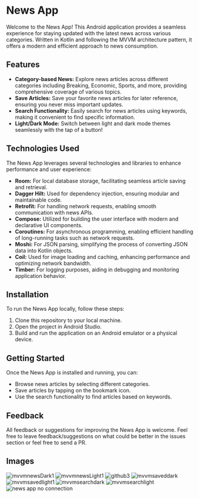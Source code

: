 # News App

Welcome to the News App! This Android application provides a seamless experience for staying updated with the latest news across various categories. Written in Kotlin and following the MVVM architecture pattern, it offers a modern and efficient approach to news consumption.

## Features

- **Category-based News:** Explore news articles across different categories including Breaking, Economic, Sports, and more, providing comprehensive coverage of various topics.
- **Save Articles:** Save your favorite news articles for later reference, ensuring you never miss important updates.
- **Search Functionality:** Easily search for news articles using keywords, making it convenient to find specific information.
- **Light/Dark Mode:** Switch between light and dark mode themes seamlessly with the tap of a button!
  
## Technologies Used

The News App leverages several technologies and libraries to enhance performance and user experience:

- **Room:** For local database storage, facilitating seamless article saving and retrieval.
- **Dagger Hilt:** Used for dependency injection, ensuring modular and maintainable code.
- **Retrofit:** For handling network requests, enabling smooth communication with news APIs.
- **Compose:** Utilized for building the user interface with modern and declarative UI components.
- **Coroutines:** For asynchronous programming, enabling efficient handling of long-running tasks such as network requests.
- **Moshi:** For JSON parsing, simplifying the process of converting JSON data into Kotlin objects.
- **Coil:** Used for image loading and caching, enhancing performance and optimizing network bandwidth.
- **Timber:** For logging purposes, aiding in debugging and monitoring application behavior.

## Installation

To run the News App locally, follow these steps:

1. Clone this repository to your local machine.
2. Open the project in Android Studio.
3. Build and run the application on an Android emulator or a physical device.

## Getting Started

Once the News App is installed and running, you can:

- Browse news articles by selecting different categories.
- Save articles by tapping on the bookmark icon.
- Use the search functionality to find articles based on keywords.

## Feedback

All feedback or suggestions for improving the News App is welcome. Feel free to leave feedback/suggestions on what could be better in the issues section or feel free to send a PR.

## Images
![mvvmnewsDark1](https://github.com/willkopec/MVVMNewsAppInCompose/assets/85149000/0c94b212-120d-4083-99ba-325bea03b3ef)
![mvvmnewsLight1](https://github.com/willkopec/MVVMNewsAppInCompose/assets/85149000/cd1d7928-7b29-4152-a822-1e98de51eabf)
![github3](https://github.com/willkopec/WealthWatchAndroidApp/assets/85149000/a4548467-cedc-4a0d-b683-89f59921f86a)
![mvvmsaveddark](https://github.com/willkopec/MVVMNewsAppInCompose/assets/85149000/03d10a53-0383-4c46-83ed-fac29237abbb)
![mvvmsavedlight1](https://github.com/willkopec/MVVMNewsAppInCompose/assets/85149000/e2ea5ac7-c76a-4292-89bf-125f685a8d8d)
![mvvmsearchdark](https://github.com/willkopec/MVVMNewsAppInCompose/assets/85149000/b13bb229-f1fc-4817-936b-af89c2217194)
![mvvmsearchlight](https://github.com/willkopec/MVVMNewsAppInCompose/assets/85149000/a227319c-dd7d-4398-8817-5a6444c97b8f)
![news app no connection](https://github.com/willkopec/MVVMNewsAppInCompose/assets/85149000/81d9f472-6a58-4cb3-9263-76aeac753ee2)
